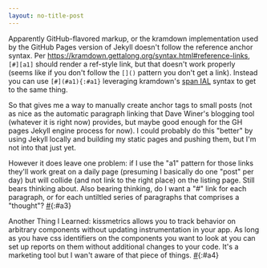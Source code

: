 ```yaml
---
layout: no-title-post
---
```

Apparently GitHub-flavored markup, or the kramdown implementation used by the GitHub Pages version of Jekyll doesn't follow the reference anchor syntax. Per https://kramdown.gettalong.org/syntax.html#reference-links, `[#][a1]` should render a ref-style link, but that doesn't work properly (seems like if you don't follow the `[]()` pattern you don't get a link). Instead you can use `[#](#a1){:#a1}` leveraging kramdown's [span IAL](https://kramdown.gettalong.org/syntax.html#span-ials) syntax to get to the same thing.

So that gives me a way to manually create anchor tags to small posts (not as nice as the automatic paragraph linking that Dave Winer's blogging tool (whatever it is right now) provides, but maybe good enough for the GH pages Jekyll engine process for now). I could probably do this "better" by using Jekyll locally and building my static pages and pushing them, but I'm not into that just yet.

However it does leave one problem: if I use the "a1" pattern for those links they'll work great on a daily page (presuming I basically do one "post" per day) but will collide (and not link to the right place) on the listing page. Still bears thinking about. Also bearing thinking, do I want a "#" link for each paragraph, or for each untiltled series of paragraphs that comprises a "thought"? [#](#a3){:#a3}

Another Thing I Learned: kissmetrics allows you to track behavior on arbitrary components without updating instrumentation in your app. As long as you have css identifiers on the components you want to look at you can set up reports on them without additional changes to your code. It's a marketing tool but I wan't aware of that piece of things. [#](#a4){:#a4}
